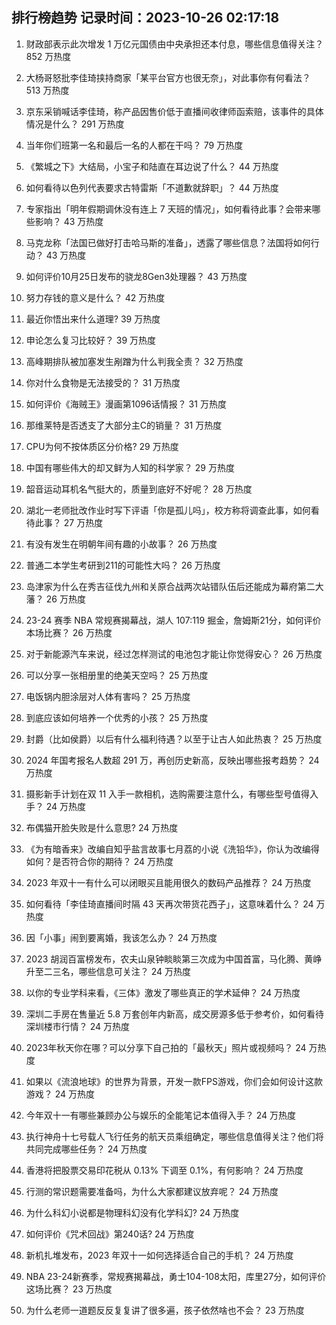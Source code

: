 
## 排行榜趋势 记录时间：2023-10-26 02:17:18
  
  1. 财政部表示此次增发 1 万亿元国债由中央承担还本付息，哪些信息值得关注？ 852 万热度
    
  2. 大杨哥怒批李佳琦挟持商家「某平台官方也很无奈」，对此事你有何看法？ 513 万热度
    
  3. 京东采销喊话李佳琦，称产品因售价低于直播间收律师函索赔，该事件的具体情况是什么？ 291 万热度
    
  4. 当年你们班第一名和最后一名的人都在干吗？ 79 万热度
    
  5. 《繁城之下》大结局，小宝子和陆直在耳边说了什么？ 44 万热度
    
  6. 如何看待以色列代表要求古特雷斯「不道歉就辞职」？ 44 万热度
    
  7. 专家指出「明年假期调休没有连上 7 天班的情况」，如何看待此事？会带来哪些影响？ 43 万热度
    
  8. 马克龙称「法国已做好打击哈马斯的准备」，透露了哪些信息？法国将如何行动？ 43 万热度
    
  9. 如何评价10月25日发布的骁龙8Gen3处理器？ 43 万热度
    
  10. 努力存钱的意义是什么？ 42 万热度
    
  11. 最近你悟出来什么道理? 39 万热度
    
  12. 申论怎么复习比较好？ 39 万热度
    
  13. 高峰期排队被加塞发生剐蹭为什么判我全责？ 32 万热度
    
  14. 你对什么食物是无法接受的？ 31 万热度
    
  15. 如何评价《海贼王》漫画第1096话情报？ 31 万热度
    
  16. 那维莱特是否透支了大部分主C的销量？ 31 万热度
    
  17. CPU为何不按体质区分价格? 29 万热度
    
  18. 中国有哪些伟大的却又鲜为人知的科学家？ 29 万热度
    
  19. 韶音运动耳机名气挺大的，质量到底好不好呢？ 28 万热度
    
  20. 湖北一老师批改作业时写下评语「你是孤儿吗」，校方称将调查此事，如何看待此事？ 27 万热度
    
  21. 有没有发生在明朝年间有趣的小故事？ 26 万热度
    
  22. 普通二本学生考研到211的可能性大吗？ 26 万热度
    
  23. 岛津家为什么在秀吉征伐九州和关原合战两次站错队伍后还能成为幕府第二大藩？ 26 万热度
    
  24. 23-24 赛季 NBA 常规赛揭幕战，湖人 107:119 掘金，詹姆斯21分，如何评价本场比赛？ 26 万热度
    
  25. 对于新能源汽车来说，经过怎样测试的电池包才能让你觉得安心？ 26 万热度
    
  26. 可以分享一张相册里的绝美天空吗？ 25 万热度
    
  27. 电饭锅内胆涂层对人体有害吗？ 25 万热度
    
  28. 到底应该如何培养一个优秀的小孩？ 25 万热度
    
  29. 封爵（比如侯爵）以后有什么福利待遇？以至于让古人如此热衷？ 25 万热度
    
  30. 2024 年国考报名人数超 291 万，再创历史新高，反映出哪些报考趋势？ 24 万热度
    
  31. 摄影新手计划在双 11 入手一款相机，选购需要注意什么，有哪些型号值得入手？ 24 万热度
    
  32. 布偶猫开脸失败是什么意思? 24 万热度
    
  33. 《为有暗香来》改编自知乎盐言故事七月荔的小说《洗铅华》，你认为改编得如何？是否符合你的期待？ 24 万热度
    
  34. 2023 年双十一有什么可以闭眼买且能用很久的数码产品推荐？ 24 万热度
    
  35. 如何看待「李佳琦直播间时隔 43 天再次带货花西子」，这意味着什么？ 24 万热度
    
  36. 因「小事」闹到要离婚，我该怎么办？ 24 万热度
    
  37. 2023 胡润百富榜发布，农夫山泉钟睒睒第三次成为中国首富，马化腾、黄峥升至二三名，哪些信息可关注？ 24 万热度
    
  38. 以你的专业学科来看，《三体》激发了哪些真正的学术延伸？ 24 万热度
    
  39. 深圳二手房在售量近 5.8 万套创年内新高，成交房源多低于参考价，如何看待深圳楼市行情？ 24 万热度
    
  40. 2023年秋天你在哪？可以分享下自己拍的「最秋天」照片或视频吗？ 24 万热度
    
  41. 如果以《流浪地球》的世界为背景，开发一款FPS游戏，你们会如何设计这款游戏？ 24 万热度
    
  42. 今年双十一有哪些兼顾办公与娱乐的全能笔记本值得入手？ 24 万热度
    
  43. 执行神舟十七号载人飞行任务的航天员乘组确定，哪些信息值得关注？他们将共同完成哪些任务？ 24 万热度
    
  44. 香港将把股票交易印花税从 0.13% 下调至 0.1%，有何影响？ 24 万热度
    
  45. 行测的常识题需要准备吗，为什么大家都建议放弃呢？ 24 万热度
    
  46. 为什么科幻小说都是物理科幻没有化学科幻? 24 万热度
    
  47. 如何评价《咒术回战》第240话? 24 万热度
    
  48. 新机扎堆发布，2023 年双十一如何选择适合自己的手机？ 24 万热度
    
  49. NBA 23-24新赛季，常规赛揭幕战，勇士104-108太阳，库里27分，如何评价这场比赛？ 23 万热度
    
  50. 为什么老师一道题反反复复讲了很多遍，孩子依然啥也不会？ 23 万热度
    